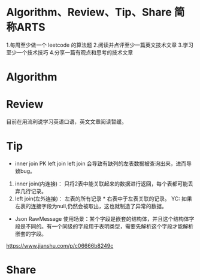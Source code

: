 # Algorithm、Review、Tip、Share 简称ARTS

1.每周至少做一个 leetcode 的算法题 2.阅读并点评至少一篇英文技术文章 3.学习至少一个技术技巧 4.分享一篇有观点和思考的技术文章

# Algorithm

# Review
目前在用流利说学习英语口语，英文文章阅读暂缓。

# Tip

* inner join PK left join
left join 会导致有缺列的左表数据被查询出来，进而导致bug。

1. inner join(内连接)： 只将2表中能关联起来的数据进行返回，每个表都可能丢弃几行记录。
2. left join(左外连接)： 左表的所有记录 * 右表中于左表关联的记录。 YC: 如果左表的连接字段为null,仍然会被取出，这也就制造了异常的数据。


* Json RawMessage
使用场景：某个字段是嵌套的结构体，并且这个结构体字段是不同的。有一个同级的字段用于表明类型，需要先解析这个字段才能解析嵌套的字段。

https://www.jianshu.com/p/c06666b8249c

# Share
